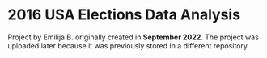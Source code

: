 # 2016 USA Elections Data Analysis

Project by Emilija B. originally created in **September 2022**. The project was uploaded later because it was previously stored in a different repository.
